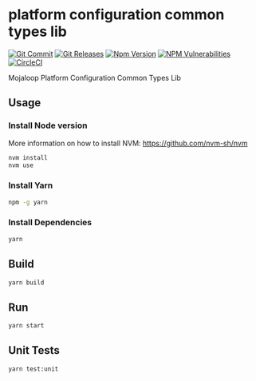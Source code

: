 # platform configuration common types lib 

[![Git Commit](https://img.shields.io/github/last-commit/mojaloop/platform-configuration-bc.svg?style=flat)](https://github.com/mojaloop/platform-configuration-bc/commits/master)
[![Git Releases](https://img.shields.io/github/release/mojaloop/platform-configuration-bc.svg?style=flat)](https://github.com/mojaloop/platform-configuration-bc/releases)
[![Npm Version](https://img.shields.io/npm/v/@mojaloop-poc/platform-configuration-bc.svg?style=flat)](https://www.npmjs.com/package/@mojaloop-poc/platform-configuration-bc)
[![NPM Vulnerabilities](https://img.shields.io/snyk/vulnerabilities/npm/@mojaloop/platform-configuration-bc.svg?style=flat)](https://www.npmjs.com/package/@mojaloop-poc/platform-configuration-bc)
[![CircleCI](https://circleci.com/gh/mojaloop/platform-configuration-bc.svg?style=svg)](https://circleci.com/gh/mojaloop/platform-configuration-bc)

Mojaloop Platform Configuration Common Types Lib

## Usage

### Install Node version

More information on how to install NVM: https://github.com/nvm-sh/nvm

```bash
nvm install
nvm use
```

### Install Yarn

```bash
npm -g yarn
```

### Install Dependencies

```bash
yarn
```

## Build

```bash
yarn build
```

## Run

```bash
yarn start
```

## Unit Tests

```bash
yarn test:unit
```
